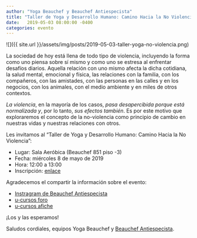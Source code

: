 ```yaml
---
author: "Yoga Beauchef y Beauchef Antiespecista"
title: "Taller de Yoga y Desarrollo Humano: Camino Hacia la No Violencia"
date:   2019-05-03 08:00:00 -0400
categories: evento
---
```

 
![]({{ site.url }}/assets/img/posts/2019-05-03-taller-yoga-no-violencia.png)

La sociedad de hoy está llena de todo tipo de violencia, incluyendo la forma como uno piensa sobre sí mismo y como uno se estresa al enfrentar desafíos diarios. Aquella relación con uno mismo afecta la dicha cotidiana, la salud mental, emocional y física, las relaciones con la familia, con los compañeros, con las amistades, con las personas en las calles y en los negocios, con los animales, con el medio ambiente y en miles de otros contextos. 

*La violencia*, en la mayoría de los casos, *pasa desapercibida porque está normalizada y*, por lo tanto, *sus efectos también*. Es por este motivo que exploraremos el concepto de la no-violencia como principio de cambio en nuestras vidas y nuestras relaciones con otros.

Les invitamos al “Taller de Yoga y Desarrollo Humano: Camino Hacia la No Violencia”:
- Lugar: Sala Aeróbica (Beauchef 851 piso -3)
- Fecha: miércoles 8 de mayo de 2019
- Hora: 12:00 a 13:00
- Inscripción: [enlace](http://tiny.cc/lj725y)

Agradecemos el compartir la información sobre el evento:
<!--- [Evento en Facebook](https://www.facebook.com/events/610657469451585/)-->
<!--- [Publicación en Facebook](https://www.facebook.com/CampusSustentableFCFM/photos/a.252799274843918/1057149967742174/?type=3&theater)-->
- [Instragram de Beauchef Antiespecista](https://www.instagram.com/p/Bw-MDJvjNTx/) 
- [u-cursos foro](https://www.u-cursos.cl/ingenieria/2/foro_institucion/#mensaje_2221828)
- [u-cursos afiche](https://www.u-cursos.cl/ingenieria/2/afiches/o/14706)

¡Los y las esperamos!

Saludos cordiales, equipos Yoga Beauchef y [Beauchef Antiespecista](https://www.instagram.com/beauchefantiespecista/).
